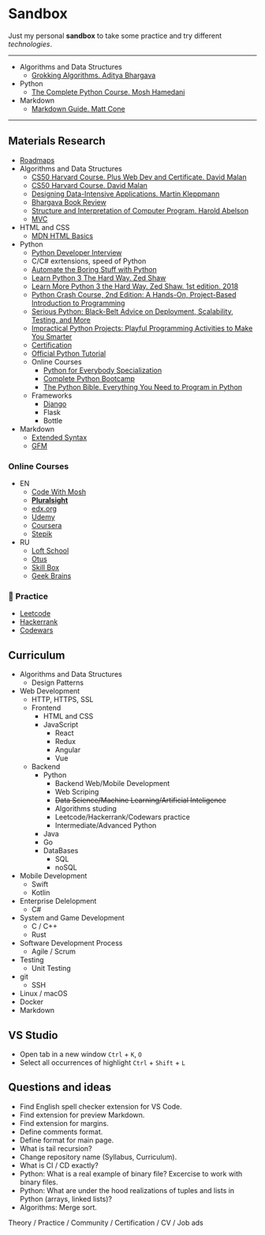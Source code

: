 # Sandbox

Just my personal **sandbox** to take some practice and try different *technologies*.


---

* Algorithms and Data Structures
    * [Grokking Algorithms. Aditya Bhargava](https://github.com/anthonysavchenko/sandbox/blob/master/algorithms/grokking_algorithms_bhargava/synopsis.md)
* Python
    * [The Complete Python Course. Mosh Hamedani](https://github.com/anthonysavchenko/sandbox/blob/master/python/python_course_hamedani/synopsis.md)
* Markdown
    * [Markdown Guide. Matt Cone](https://github.com/anthonysavchenko/sandbox/blob/master/markdown/markdown_guide_cone/synopsis.md)

---


## Materials Research

* [Roadmaps](https://roadmap.sh/)
* Algorithms and Data Structures
    * [CS50 Harvard Course. Plus Web Dev and Certificate. David Malan](https://www.edx.org/professional-certificate/harvardx-computer-science-for-web-programming)
    * [CS50 Harvard Course. David Malan](https://cs50.harvard.edu)
    * [Designing Data-Intensive Applications. Martin Kleppmann]()
    * [Bhargava Book Review](https://medium.com/hackernoon/grokking-algorithms-book-review-aa4459da93f5)
    * [Structure and Interpretation of Computer Program. Harold Abelson](https://mitpress.mit.edu/sites/default/files/sicp/full-text/book/book.html)
    * [MVC](https://en.wikipedia.org/wiki/Model%E2%80%93view%E2%80%93controller)
* HTML and CSS
    * [MDN HTML Basics](https://developer.mozilla.org/en-US/docs/Learn/Getting_started_with_the_web/HTML_basics)
* Python
    * [Python Developer Interview](https://www.youtube.com/watch?v=VFBXx7O9BxU)
    * C/C# exrtensions, speed of Python
    * [Automate the Boring Stuff with Python](http://inventwithpython.com/)
    * [Learn Python 3 The Hard Way. Zed Shaw](https://shop.learncodethehardway.org/access/buy/9/)
    * [Learn More Python 3 the Hard Way. Zed Shaw. 1st edition. 2018](https://www.amazon.com/Learn-More-Python-Hard-Way/dp/0134123484)
    * [Python Crash Course, 2nd Edition: A Hands-On, Project-Based Introduction to Programming](https://www.amazon.com/Python-Crash-Course-Eric-Matthes-ebook/dp/B07J4521M3/)
    * [Serious Python: Black-Belt Advice on Deployment, Scalability, Testing, and More](https://www.amazon.com/dp/1593278780/)
    * [Impractical Python Projects: Playful Programming Activities to Make You Smarter](https://www.amazon.com/Impractical-Python-Projects-Programming-Activities-ebook/dp/B077WZ43P2)
    * [Certification](https://hackr.io/blog/python-certification)
    * [Official Python Tutorial](docs.python.org)
    * Online Courses
	    * [Python for Everybody Specialization](coursera.org)
	    * [Complete Python Bootcamp](udemy.com)
	    * [The Python Bible. Everything You Need to Program in Python](udemy.com)
    * Frameworks
        * [Django](https://www.djangoproject.com/)
        * Flask
        * Bottle
* Markdown
    * [Extended Syntax](https://www.markdownguide.org/extended-syntax/)
    * [GFM](https://github.github.com/gfm/)


### Online Courses

* EN
    * [Code With Mosh](https://codewithmosh.com/)
    * **[Pluralsight](https://www.pluralsight.com/offer/2020/free-april-month/)**
    * [edx.org](https://www.edx.org/)
    * [Udemy](https://www.udemy.com/)
    * [Coursera](https://www.coursera.org/)
    * [Stepik](https://stepik.org/)
* RU
    * [Loft School](https://loftschool.com/)
    * [Otus](https://otus.ru/)
    * [Skill Box](https://skillbox.ru/)
    * [Geek Brains](https://geekbrains.ru/)


### 🔨 Practice

* [Leetcode](https://leetcode.com/)
* [Hackerrank](https://www.hackerrank.com/)
* [Codewars](https://www.codewars.com/)


## Curriculum

* Algorithms and Data Structures
    * Design Patterns
* Web Development
    * HTTP, HTTPS, SSL
    * Frontend
        * HTML and CSS
        * JavaScript
            * React
            * Redux
            * Angular
            * Vue
    * Backend
        * Python
            * Backend Web/Mobile Development
            * Web Scriping
            * ~~Data Science/Machine Learning/Artificial Inteligence~~
            * Algorithms studing
            * Leetcode/Hackerrank/Codewars practice
            * Intermediate/Advanced Python
        * Java
        * Go
        * DataBases
            * SQL
            * noSQL
* Mobile Development
    * Swift
    * Kotlin
* Enterprise Delelopment
    * C#
* System and Game Development
    * C / C++
    * Rust
* Software Development Process
    * Agile / Scrum
* Testing
    * Unit Testing
* git
    * SSH
* Linux / macOS
* Docker
* Markdown


## VS Studio

* Open tab in a new window `Ctrl` + `K`, `O`
* Select all occurrences of highlight `Ctrl` + `Shift` + `L`


## Questions and ideas

* Find English spell checker extension for VS Code.
* Find extension for preview Markdown.
* Find extension for margins.
* Define comments format.
* Define format for main page.
* What is tail recursion?
* Change repository name (Syllabus, Curriculum).
* What is CI / CD exactly?
* Python: What is a real example of binary file? Excercise to work with binary files.
* Python: What are under the hood realizations of tuples and lists in Python (arrays, linked lists)?
* Algorithms: Merge sort.

Theory / Practice / Community / Certification / CV / Job ads
